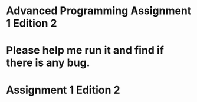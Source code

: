 # Advanced Programming Assignment 1 Edition 2

# Please help me run it and find if there is any bug.

# Assignment 1 Edition 2
